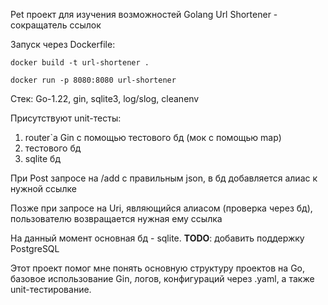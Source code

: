 Pet проект для изучения возможностей Golang Url Shortener - сокращатель ссылок

Запуск через Dockerfile:

```docker build -t url-shortener .```

```docker run -p 8080:8080 url-shortener```


Стек: Go-1.22, gin, sqlite3, log/slog, cleanenv

Присутствуют unit-тесты: 
1. router`а Gin с помощью тестового бд (мок с помощью map)
2. тестового бд
3. sqlite бд

При Post запросе на /add с правильным json, в бд добавляется алиас к нужной ссылке

Позже при запросе на Uri, являющийся алиасом (проверка через бд), пользователю возвращается нужная ему ссылка

На данный момент основная бд - sqlite.  **TODO**: добавить поддержку PostgreSQL


Этот проект помог мне понять основную структуру проектов на Go, базовое использование Gin, логов, конфигураций через .yaml, а также unit-тестирование.